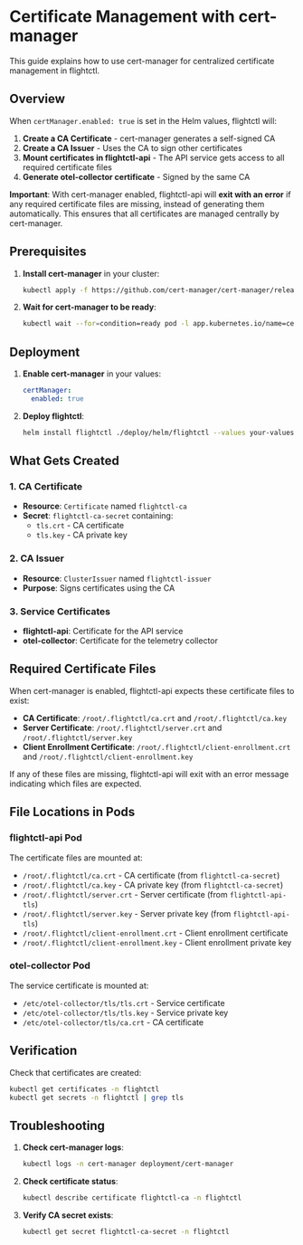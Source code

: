 # Certificate Management with cert-manager

This guide explains how to use cert-manager for centralized certificate management in flightctl.

## Overview

When `certManager.enabled: true` is set in the Helm values, flightctl will:

1. **Create a CA Certificate** - cert-manager generates a self-signed CA
2. **Create a CA Issuer** - Uses the CA to sign other certificates
3. **Mount certificates in flightctl-api** - The API service gets access to all required certificate files
4. **Generate otel-collector certificate** - Signed by the same CA

**Important**: With cert-manager enabled, flightctl-api will **exit with an error** if any required certificate files are missing, instead of generating them automatically. This ensures that all certificates are managed centrally by cert-manager.

## Prerequisites

1. **Install cert-manager** in your cluster:
   ```bash
   kubectl apply -f https://github.com/cert-manager/cert-manager/releases/download/v1.15.0/cert-manager.yaml
   ```

2. **Wait for cert-manager to be ready**:
   ```bash
   kubectl wait --for=condition=ready pod -l app.kubernetes.io/name=cert-manager -n cert-manager
   ```

## Deployment

1. **Enable cert-manager** in your values:
   ```yaml
   certManager:
     enabled: true
   ```

2. **Deploy flightctl**:
   ```bash
   helm install flightctl ./deploy/helm/flightctl --values your-values.yaml
   ```

## What Gets Created

### 1. CA Certificate
- **Resource**: `Certificate` named `flightctl-ca`
- **Secret**: `flightctl-ca-secret` containing:
  - `tls.crt` - CA certificate
  - `tls.key` - CA private key

### 2. CA Issuer
- **Resource**: `ClusterIssuer` named `flightctl-issuer`
- **Purpose**: Signs certificates using the CA

### 3. Service Certificates
- **flightctl-api**: Certificate for the API service
- **otel-collector**: Certificate for the telemetry collector

## Required Certificate Files

When cert-manager is enabled, flightctl-api expects these certificate files to exist:

- **CA Certificate**: `/root/.flightctl/ca.crt` and `/root/.flightctl/ca.key`
- **Server Certificate**: `/root/.flightctl/server.crt` and `/root/.flightctl/server.key`
- **Client Enrollment Certificate**: `/root/.flightctl/client-enrollment.crt` and `/root/.flightctl/client-enrollment.key`

If any of these files are missing, flightctl-api will exit with an error message indicating which files are expected.

## File Locations in Pods

### flightctl-api Pod
The certificate files are mounted at:
- `/root/.flightctl/ca.crt` - CA certificate (from `flightctl-ca-secret`)
- `/root/.flightctl/ca.key` - CA private key (from `flightctl-ca-secret`)
- `/root/.flightctl/server.crt` - Server certificate (from `flightctl-api-tls`)
- `/root/.flightctl/server.key` - Server private key (from `flightctl-api-tls`)
- `/root/.flightctl/client-enrollment.crt` - Client enrollment certificate
- `/root/.flightctl/client-enrollment.key` - Client enrollment private key

### otel-collector Pod
The service certificate is mounted at:
- `/etc/otel-collector/tls/tls.crt` - Service certificate
- `/etc/otel-collector/tls/tls.key` - Service private key
- `/etc/otel-collector/tls/ca.crt` - CA certificate

## Verification

Check that certificates are created:
```bash
kubectl get certificates -n flightctl
kubectl get secrets -n flightctl | grep tls
```

## Troubleshooting

1. **Check cert-manager logs**:
   ```bash
   kubectl logs -n cert-manager deployment/cert-manager
   ```

2. **Check certificate status**:
   ```bash
   kubectl describe certificate flightctl-ca -n flightctl
   ```

3. **Verify CA secret exists**:
   ```bash
   kubectl get secret flightctl-ca-secret -n flightctl
   ``` 